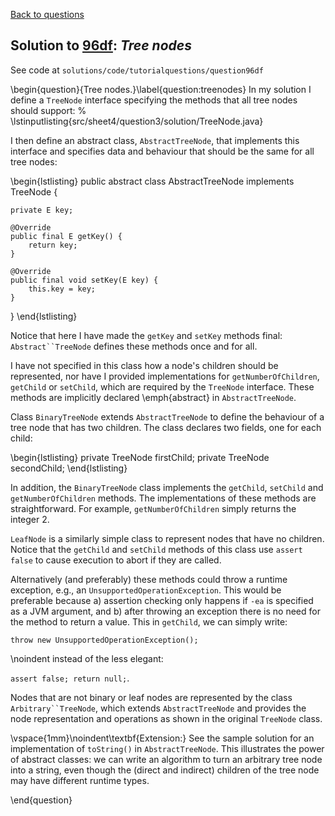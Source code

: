 [Back to questions](../README.md)

## Solution to [96df](../questions/96df): *Tree nodes*

See code at `solutions/code/tutorialquestions/question96df`

\begin{question}{Tree nodes.}\label{question:treenodes}
In my solution I define a `TreeNode` interface specifying the methods that all tree nodes should support:
%
\lstinputlisting{src/sheet4/question3/solution/TreeNode.java}

I then define an abstract class, `AbstractTreeNode`, that implements this interface and specifies
data and behaviour that should be the same for all tree nodes:

\begin{lstlisting}
public abstract class AbstractTreeNode<E> implements TreeNode<E> {

	private E key;
	
	@Override
	public final E getKey() {
		return key;
	}
	
	@Override
	public final void setKey(E key) {
		this.key = key;
	}
}
\end{lstlisting}

Notice that here I have made the `getKey` and `setKey` methods final: `Abstract``TreeNode`
defines these methods once and for all.

I have not specified in this class how a node's children should be represented, nor have I provided implementations for
`getNumberOfChildren`, `getChild` or `setChild`, which are required by the `TreeNode`
interface.  These methods are implicitly declared \emph{abstract} in `AbstractTreeNode`.

Class `BinaryTreeNode` extends `AbstractTreeNode` to define the behaviour of a tree node that has
two children.  The class declares two fields, one for each child:

\begin{lstlisting}
private TreeNode<E> firstChild;
private TreeNode<E> secondChild;
\end{lstlisting}

In addition, the `BinaryTreeNode` class implements the `getChild`, `setChild` and `getNumberOfChildren` methods.  The implementations
of these methods are straightforward.  For example, `getNumberOfChildren` simply returns the integer 2.

`LeafNode` is a similarly simple class to represent nodes that have no children.  Notice that the `getChild`
and `setChild` methods of this class use `assert false` to cause execution to abort if they are called.

Alternatively (and preferably) these methods could throw a runtime exception, e.g., an `UnsupportedOperationException`.
This would be preferable because a) assertion checking only happens if `-ea` is specified as a JVM argument, and b)
after throwing an exception there is no need for the method to return a value.  This in `getChild`, we can simply write:

`throw new UnsupportedOperationException();`

\noindent instead of the less elegant:

`assert false; return null;`.

Nodes that are not binary or leaf nodes are represented by the class `Arbitrary``TreeNode`, which extends `AbstractTreeNode`
and provides the node representation and operations as shown in the original `TreeNode` class.	

\vspace{1mm}\noindent\textbf{Extension:}  See the sample solution for an implementation of `toString()` in `AbstractTreeNode`.
This illustrates the power of abstract classes: we can write an algorithm to turn an arbitrary tree node into a string, even though the (direct and indirect)
children of the tree node may have different runtime types.

\end{question}
